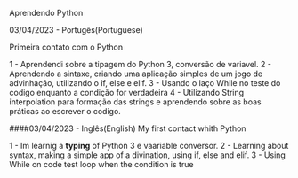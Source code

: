 Aprendendo Python

03/04/2023 - Portugês(Portuguese)

Primeira contato com o Python

1 - Aprendendi sobre a tipagem do Python 3, conversão de variavel.
2 - Aprendendo a sintaxe, criando uma aplicação simples de um jogo de advinhação, utilizando o if, else e elif.
3 - Usando o laço While no teste do codigo enquanto a condição for verdadeira
4 - Utilizando String interpolation para formação das strings e aprendendo sobre as boas práticas ao escrever o codigo.


####03/04/2023 - Inglês(English)
My first contact whith Python

1 - Im learnig a __typing__ of Python 3 e vaariable conversor.
2 - Learning about syntax, making a simple app of a divination, using if, else and elif.
3 - Using While on code test loop when the condition is true





